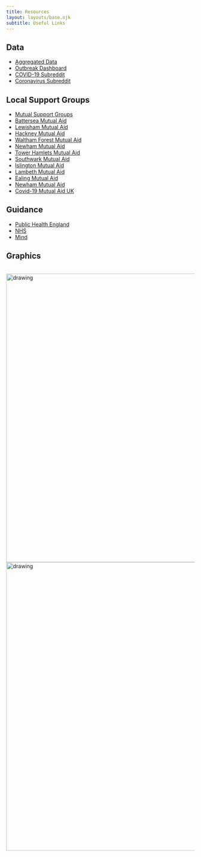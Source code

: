 ```yaml
---
title: Resources
layout: layouts/base.njk
subtitle: Useful Links
---
```



## Data

 - [Aggregated Data](https://github.com/CSSEGISandData/COVID-19)
 - [Outbreak Dashboard](https://www.arcgis.com/apps/opsdashboard/index.html#/bda7594740fd40299423467b48e9ecf6)
 - [COVID-19 Subreddit](http://reddit.com/r/covid19)
 - [Coronavirus Subreddit](https://www.reddit.com/r/Coronavirus)

## Local Support Groups
 - [Mutual Support Groups](https://freedomnews.org.uk/covid-19-uk-mutual-aid-groups-a-list/)
 - [Battersea Mutual Aid](https://www.facebook.com/groups/BatterseaMutualAid/)
 - [Lewisham Mutual Aid](https://www.facebook.com/groups/906156979855211/)
 - [Hackney Mutual Aid](https://www.facebook.com/groups/280285692955390/?hc_location=group)
 - [Waltham Forest Mutual Aid](https://www.facebook.com/groups/233168351049198/)
 - [Newham Mutual Aid](https://www.facebook.com/groups/202303704194767/)
 - [Tower Hamlets Mutual Aid](https://www.facebook.com/groups/2740546326063053/)
 - [Southwark Mutual Aid](https://www.facebook.com/groups/833177740485170/)
 - [Islington Mutual Aid](https://www.facebook.com/groups/926599381108201/)
 - [Lambeth Mutual Aid](https://www.facebook.com/groups/214918153220011/)
 - [Ealing Mutual Aid](https://www.facebook.com/groups/207463573829862/?ref=bookmarks)
 - [Newham Mutual Aid](https://www.facebook.com/groups/202303704194767/)
 - [Covid-19 Mutual Aid UK](https://www.facebook.com/groups/292963391332421/)


## Guidance
- [Public Health England](https://www.gov.uk/government/collections/coronavirus-covid-19-list-of-guidance)
- [NHS](https://www.nhs.uk/conditions/coronavirus-covid-19/)
- [Mind](https://www.mind.org.uk/information-support/coronavirus-and-your-wellbeing/)


## Graphics
<br/>
<img src="/images/Flyer-2xA5.jpg" alt="drawing" width="768"/>
<img src="/images/Poster-A4.jpg" alt="drawing" width="768"/>
